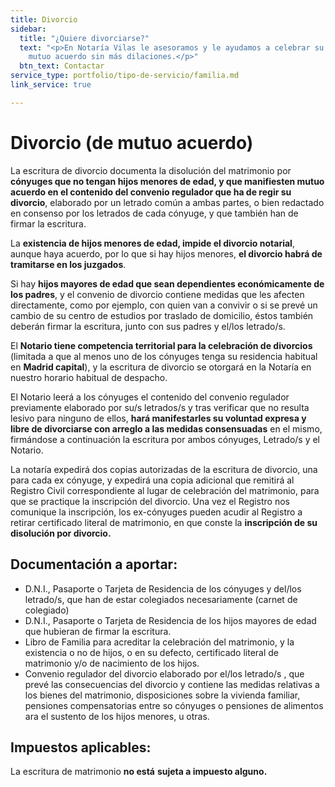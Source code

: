 ```yaml
---
title: Divorcio
sidebar:
  title: "¿Quiere divorciarse?"
  text: "<p>En Notaría Vilas le asesoramos y le ayudamos a celebrar su divorcio de
    mutuo acuerdo sin más dilaciones.</p>"
  btn_text: Contactar
service_type: portfolio/tipo-de-servicio/familia.md
link_service: true

---
```

# **Divorcio (de mutuo acuerdo)**

La escritura de divorcio documenta la disolución del matrimonio por **cónyuges que no tengan hijos menores de edad, y que manifiesten mutuo acuerdo en el contenido del convenio regulador que ha de regir su divorcio**, elaborado por un letrado común a ambas partes, o bien redactado en consenso por los letrados de cada cónyuge, y que también han de firmar la escritura.

La **existencia de hijos menores de edad, impide el divorcio notarial**, aunque haya acuerdo, por lo que si hay hijos menores, **el divorcio habrá de tramitarse en los juzgados**.

Si hay **hijos mayores de edad que sean dependientes económicamente de los padres**, y el convenio de divorcio contiene medidas que les afecten directamente, como por ejemplo, con quien van a convivir o si se prevé un cambio de su centro de estudios por traslado de domicilio, éstos también deberán firmar la escritura, junto con sus padres y el/los letrado/s.

El **Notario tiene competencia territorial para la celebración de divorcios** (limitada a que al menos uno de los cónyuges tenga su residencia habitual en **Madrid capital**), y la escritura de divorcio se otorgará en la Notaría en nuestro horario habitual de despacho.

El Notario leerá a los cónyuges el contenido del convenio regulador previamente elaborado por su/s letrados/s y tras verificar que no resulta lesivo para ninguno de ellos, **hará manifestarles su voluntad expresa y libre de divorciarse con arreglo a las medidas consensuadas** en el mismo, firmándose a continuación la escritura por ambos cónyuges, Letrado/s y el Notario.

La notaría expedirá dos copias autorizadas de la escritura de divorcio, una para cada ex cónyuge, y expedirá una copia adicional que remitirá al Registro Civil correspondiente al lugar de celebración del matrimonio, para que se practique la inscripción del divorcio. Una vez el Registro nos comunique la inscripción, los ex-cónyuges pueden acudir al Registro a retirar certificado literal de matrimonio, en que conste la **inscripción de su disolución por divorcio.**

## **Documentación a aportar:**

* D.N.I., Pasaporte o Tarjeta de Residencia de los cónyuges y del/los letrado/s, que han de estar colegiados necesariamente (carnet de colegiado)
* D.N.I., Pasaporte o Tarjeta de Residencia de los hijos mayores de edad que hubieran de firmar la escritura.
* Libro de Familia para acreditar la celebración del matrimonio, y la existencia o no de hijos, o en su defecto, certificado literal de matrimonio y/o de nacimiento de los hijos.
* Convenio regulador del divorcio elaborado por el/los letrado/s , que prevé las consecuencias del divorcio y contiene las medidas relativas a los bienes del matrimonio, disposiciones sobre la vivienda familiar, pensiones compensatorias entre so cónyuges o pensiones de alimentos ara el sustento de los hijos menores, u otras.

## **Impuestos aplicables**:

La escritura de matrimonio **no está** **sujeta a impuesto alguno.**